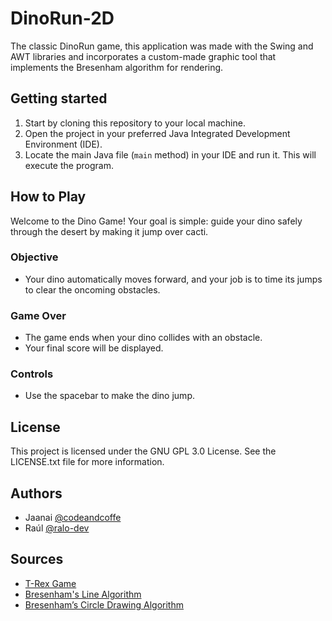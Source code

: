 # DinoRun-2D
The classic DinoRun game, this application was made with the Swing and AWT libraries and incorporates a custom-made graphic tool that implements the Bresenham algorithm for rendering.

## Getting started
1. Start by cloning this repository to your local machine.
2. Open the project in your preferred Java Integrated Development Environment (IDE).
3. Locate the main Java file (`main` method) in your IDE and run it. This will execute the program.

## How to Play
Welcome to the Dino Game! Your goal is simple: guide your dino safely through the desert by making it jump over cacti.

### Objective
- Your dino automatically moves forward, and your job is to time its jumps to clear the oncoming obstacles.

### Game Over
- The game ends when your dino collides with an obstacle.
- Your final score will be displayed.

### Controls
- Use the spacebar to make the dino jump.

## License
This project is licensed under the GNU GPL 3.0 License. See the LICENSE.txt file for more information.

## Authors
- Jaanai [@codeandcoffe](https://github.com/codeandcoffe)
- Raúl [@ralo-dev](https://github.com/ralo-dev)

## Sources
- [T-Rex Game](https://dino-chrome.com/)
- [Bresenham's Line Algorithm](https://digitalbunker.dev/bresenhams-line-algorithm/)
- [Bresenham’s Circle Drawing Algorithm](https://www.geeksforgeeks.org/bresenhams-circle-drawing-algorithm/)
